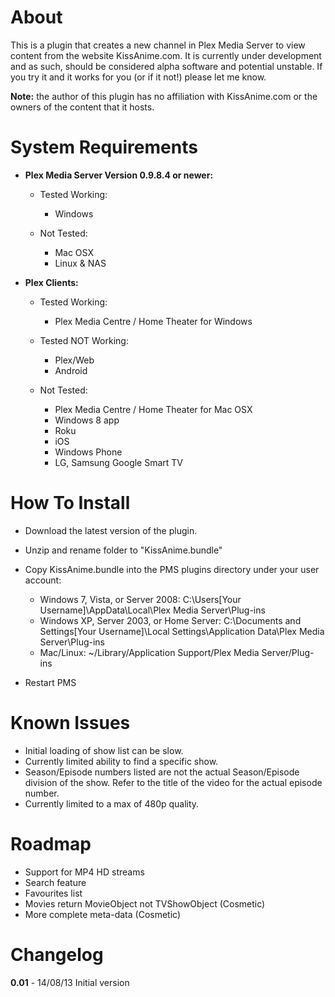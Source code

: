 About
=====

This is a plugin that creates a new channel in Plex Media Server to view content from the website KissAnime.com. It is currently under development and as such, should be considered alpha software and potential unstable. If you try it and it works for you (or if it not!) please let me know. 

**Note:** the author of this plugin has no affiliation with KissAnime.com or the owners of the content that it hosts.

System Requirements
===================

- **Plex Media Server Version 0.9.8.4 or newer:**
	
	- Tested Working:
		- Windows
		
	- Not Tested:
		- Mac OSX
		- Linux & NAS

- **Plex Clients:**

	- Tested Working:
		- Plex Media Centre / Home Theater for Windows
		
	- Tested NOT Working:
		- Plex/Web
		- Android
		
	- Not Tested:
		- Plex Media Centre / Home Theater for Mac OSX
		- Windows 8 app
		- Roku
		- iOS
		- Windows Phone
		- LG, Samsung Google Smart TV

How To Install
==============

- Download the latest version of the plugin.

- Unzip and rename folder to "KissAnime.bundle"

- Copy KissAnime.bundle into the PMS plugins directory under your user account:
	- Windows 7, Vista, or Server 2008: C:\Users[Your Username]\AppData\Local\Plex Media Server\Plug-ins
	- Windows XP, Server 2003, or Home Server: C:\Documents and Settings[Your Username]\Local Settings\Application Data\Plex Media Server\Plug-ins
	- Mac/Linux: ~/Library/Application Support/Plex Media Server/Plug-ins

- Restart PMS

Known Issues
============

- Initial loading of show list can be slow.
- Currently limited ability to find a specific show.
- Season/Episode numbers listed are not the actual Season/Episode division of the show. Refer to the title of the video for the actual episode number.
- Currently limited to a max of 480p quality.

Roadmap
=======

- Support for MP4 HD streams
- Search feature
- Favourites list
- Movies return MovieObject not TVShowObject (Cosmetic)
- More complete meta-data (Cosmetic)

Changelog
=========

**0.01** - 14/08/13
Initial version
